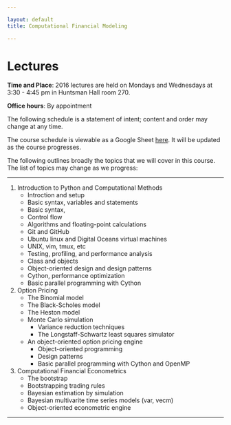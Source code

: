 ```yaml
---

layout: default
title: Computational Financial Modeling 

---
```


# Lectures

**Time and Place**: 2016 lectures are held on Mondays and Wednesdays at 3:30 - 4:45 pm in Huntsman Hall room 270.

**Office hours**: By appointment

The following schedule is a statement of intent; content and order may change at any time.

The course schedule is viewable as a Google Sheet [here](https://goo.gl/vK06bD). It will be updated as the course progresses. 

The following outlines broadly the topics that we will cover in this course. The list of topics may change as we progress:

---

1. Introduction to Python and Computational Methods
	- Introction and setup
	- Basic syntax, variables and statements
	- Basic syntax, 
	- Control flow
	- Algorithms and floating-point calculations
	- Git and GitHub
	- Ubuntu linux and Digital Oceans virtual machines
	- UNIX, vim, tmux, etc
	- Testing, profiling, and performance analysis
	- Class and objects
	- Object-oriented design and design patterns
	- Cython, performance optimization
	- Basic parallel programming with Cython
2. Option Pricing
	- The Binomial model
	- The Black-Scholes model
	- The Heston model
	- Monte Carlo simulation
		+ Variance reduction techniques
		+ The Longstaff-Schwartz least squares simulator
	- An object-oriented option pricing engine
		+ Object-oriented programming
		+ Design patterns
		+ Basic parallel programming with Cython and OpenMP
3. Computational Financial Econometrics
	- The bootstrap
	- Bootstrapping trading rules
	- Bayesian estimation by simulation
	- Bayesian multivarite time series models (var, vecm)
	- Object-oriented econometric engine


---

